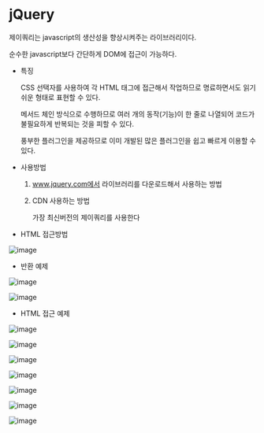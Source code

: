 jQuery
=====

  제이쿼리는 javascript의 생산성을 향상시켜주는 라이브러리이다.
  
  순수한 javascript보다 간단하게 DOM에 접근이 가능하다.
  
  - 특징

    CSS 선택자를 사용하여 각 HTML 태그에 접근해서 작업하므로 명료하면서도 읽기 쉬운 형태로 표현할 수 있다.
    
    메서드 체인 방식으로 수행하므로 여러 개의 동작(기능)이 한 줄로 나열되어 코드가 불필요하게 반복되는 것을 피할 수 있다.
    
    풍부한 플러그인을 제공하므로 이미 개발된 많은 플러그인을 쉽고 빠르게 이용할 수 있다.

  - 사용방법

    1. www.jquery.com에서 라이브러리를 다운로드해서 사용하는 방법
    2. CDN 사용하는 방법

        <script src="http://code.jquery.com/jquery-latest.min.js"></script>
        
        가장 최신버전의 제이쿼리를 사용한다

  - HTML 접근방법
  
  ![image](https://user-images.githubusercontent.com/80931911/112709606-48412b80-8efe-11eb-8153-d02a9cd70f60.png)
  
  
  - 반환 예제

![image](https://user-images.githubusercontent.com/80931911/112709687-df0de800-8efe-11eb-9d41-68bfb1b4f0b9.png)

![image](https://user-images.githubusercontent.com/80931911/112709698-ef25c780-8efe-11eb-9d68-4d73e79892fa.png)


  - HTML 접근 예제
  
  ![image](https://user-images.githubusercontent.com/80931911/112710190-9821f180-8f02-11eb-8caa-b052be5f740b.png)
  
  ![image](https://user-images.githubusercontent.com/80931911/112710251-fea70f80-8f02-11eb-8b51-fbd81514a69f.png)
  
  ![image](https://user-images.githubusercontent.com/80931911/112710525-3a42d900-8f05-11eb-870f-eb360c7e1d5d.png)
  
  ![image](https://user-images.githubusercontent.com/80931911/112710532-4b8be580-8f05-11eb-9f0b-978712b1faea.png)
  
  ![image](https://user-images.githubusercontent.com/80931911/112710542-5c3c5b80-8f05-11eb-8ce5-bec1ebeabc82.png)
  
  ![image](https://user-images.githubusercontent.com/80931911/112710550-6a8a7780-8f05-11eb-9ca9-a1fca8951299.png)
  
  ![image](https://user-images.githubusercontent.com/80931911/112710555-7aa25700-8f05-11eb-8b1b-1ebbbcc4d1d8.png)
  
  
